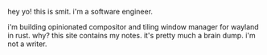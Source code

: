 hey yo! this is smit. i'm a software engineer.

i'm building opinionated compositor and tiling window manager for wayland in
rust. why? this site contains my notes. it's pretty much a brain dump. i'm not a
writer.
